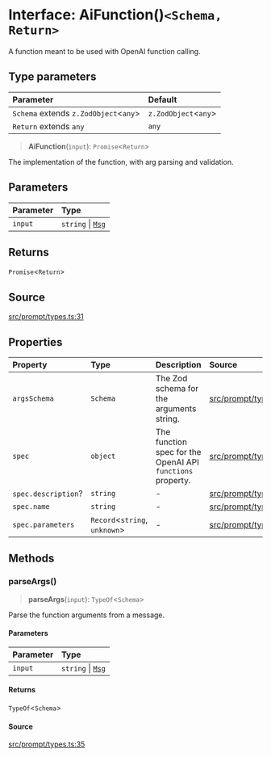 # Interface: AiFunction()`<Schema, Return>`

A function meant to be used with OpenAI function calling.

## Type parameters

| Parameter | Default |
| :------ | :------ |
| `Schema` extends `z.ZodObject`\<`any`\> | `z.ZodObject`\<`any`\> |
| `Return` extends `any` | `any` |

> **AiFunction**(`input`): `Promise`\<`Return`\>

The implementation of the function, with arg parsing and validation.

## Parameters

| Parameter | Type |
| :------ | :------ |
| `input` | `string` \| [`Msg`](Msg.md) |

## Returns

`Promise`\<`Return`\>

## Source

[src/prompt/types.ts:31](https://github.com/dexaai/llm-tools/blob/0d08c9c/src/prompt/types.ts#L31)

## Properties

| Property | Type | Description | Source |
| :------ | :------ | :------ | :------ |
| `argsSchema` | `Schema` | The Zod schema for the arguments string. | [src/prompt/types.ts:33](https://github.com/dexaai/llm-tools/blob/0d08c9c/src/prompt/types.ts#L33) |
| `spec` | `object` | The function spec for the OpenAI API `functions` property. | [src/prompt/types.ts:37](https://github.com/dexaai/llm-tools/blob/0d08c9c/src/prompt/types.ts#L37) |
| `spec.description`? | `string` | - | [src/prompt/types.ts:39](https://github.com/dexaai/llm-tools/blob/0d08c9c/src/prompt/types.ts#L39) |
| `spec.name` | `string` | - | [src/prompt/types.ts:38](https://github.com/dexaai/llm-tools/blob/0d08c9c/src/prompt/types.ts#L38) |
| `spec.parameters` | `Record`\<`string`, `unknown`\> | - | [src/prompt/types.ts:40](https://github.com/dexaai/llm-tools/blob/0d08c9c/src/prompt/types.ts#L40) |

## Methods

### parseArgs()

> **parseArgs**(`input`): `TypeOf`\<`Schema`\>

Parse the function arguments from a message.

#### Parameters

| Parameter | Type |
| :------ | :------ |
| `input` | `string` \| [`Msg`](Msg.md) |

#### Returns

`TypeOf`\<`Schema`\>

#### Source

[src/prompt/types.ts:35](https://github.com/dexaai/llm-tools/blob/0d08c9c/src/prompt/types.ts#L35)
